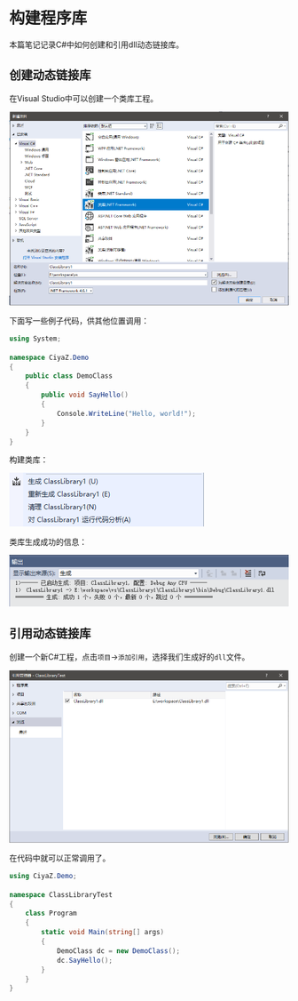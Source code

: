 # 构建程序库

本篇笔记记录C#中如何创建和引用dll动态链接库。

## 创建动态链接库

在Visual Studio中可以创建一个类库工程。

![](res/1.png)

下面写一些例子代码，供其他位置调用：

```csharp
using System;

namespace CiyaZ.Demo
{
    public class DemoClass
    {
        public void SayHello()
        {
            Console.WriteLine("Hello, world!");
        }
    }
}
```

构建类库：

![](res/2.png)

类库生成成功的信息：

![](res/3.png)

## 引用动态链接库

创建一个新C#工程，点击`项目`->`添加引用`，选择我们生成好的`dll`文件。

![](res/4.png)

在代码中就可以正常调用了。

```csharp
using CiyaZ.Demo;

namespace ClassLibraryTest
{
    class Program
    {
        static void Main(string[] args)
        {
            DemoClass dc = new DemoClass();
            dc.SayHello();
        }
    }
}
```
